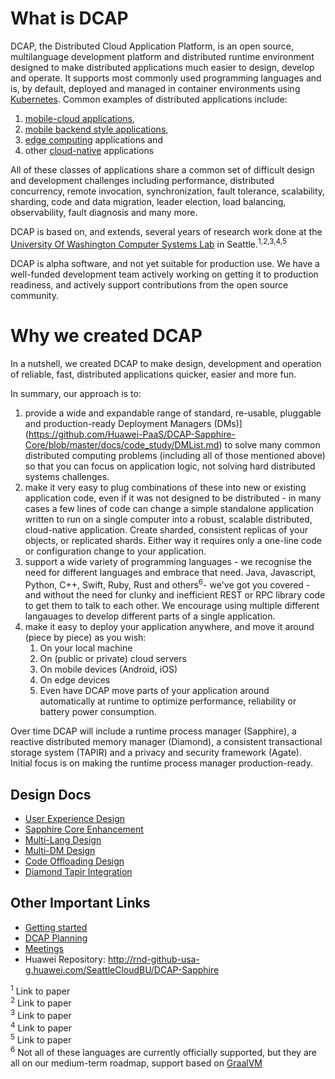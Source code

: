 # What is DCAP

DCAP, the Distributed Cloud Application Platform, is an open source,
multilanguage development platform and distributed runtime environment
designed to make distributed applications much easier to design,
develop and operate.  It supports most commonly used programming
languages and is, by default, deployed and managed in container environments using
[Kubernetes](https://www.k8s.io).  Common examples of distributed applications include:

1. [mobile-cloud applications](https://www.techopedia.com/definition/26679/mobile-cloud-computing-mcc), 
2. [mobile backend style applications](https://en.wikipedia.org/wiki/Mobile_backend_as_a_service),
3. [edge computing](https://en.wikipedia.org/wiki/Edge_computing) applications and
4. other [cloud-native](https://github.com/cncf/toc/blob/master/DEFINITION.md) applications

All of these classes of applications share a common set of difficult
design and development challenges including performance, distributed
concurrency, remote invocation, synchronization, fault tolerance,
scalability, sharding, code and data migration, leader election, load
balancing, observability, fault diagnosis and many more.

DCAP is based on, and extends, several years of research work done at
the [University Of Washington Computer Systems
Lab](https://syslab.cs.washington.edu/research/) in
Seattle.<sup>1,2,3,4,5</sup> 

DCAP is alpha software, and not yet
suitable for production use.  We have a well-funded development team
actively working on getting it to production readiness, and actively
support contributions from the open source community.

# Why we created DCAP

In a nutshell, we created DCAP to make design, development and operation of
reliable, fast, distributed applications quicker, easier and more fun.

In summary, our approach is to:

1. provide a wide and expandable range of standard, re-usable,
   pluggable and production-ready Deployment Managers
   (DMs)](https://github.com/Huawei-PaaS/DCAP-Sapphire-Core/blob/master/docs/code_study/DMList.md)
   to solve many common distributed computing problems (including all
   of those mentioned above) so that you can focus on application
   logic, not solving hard distributed systems challenges.
2. make it very easy to plug combinations of these into new or
   existing application code, even if it was not designed to be
   distributed - in many cases a few lines of code can change a simple
   standalone application written to run on a single computer into a
   robust, scalable distributed, cloud-native application.  Create
   sharded, consistent replicas of your objects, or replicated shards.
   Either way it requires only a one-line code or configuration change
   to your application.
3. support a wide variety of programming languages - we recognise the
   need for different languages and embrace that need. Java,
   Javascript, Python, C++, Swift, Ruby, Rust and others<sup>6</sup>-
   we've got you covered - and without the need for clunky and inefficient
   REST or RPC library code to get them to talk to each other.  We
   encourage using multiple different langauages to develop
   different parts of a single application.
4. make it easy to deploy your application anywhere, and move it
   around (piece by piece) as you wish:
   1. On your local machine
   2. On (public or private) cloud servers
   3. On mobile devices (Android, iOS)
   4. On edge devices
   5. Even have DCAP move parts of your application around automatically at runtime
      to optimize performance, reliability or battery power consumption.

Over time DCAP will include a runtime process manager (Sapphire), a
reactive distributed memory manager (Diamond), a consistent
transactional storage system (TAPIR) and a privacy and security framework
(Agate). Initial focus is on making the runtime process manager
production-ready.

## Design Docs
<!--- TODO: Remove Huawei internal documents, edit for external visibility, and convert to MD  --->
* [User Experience Design](https://docs.google.com/document/d/1fJ8C-uQYdzOIDPSFRlD5QQ_QTJ_H3mO-RSl95hDuotQ/edit)
* [Sapphire Core Enhancement](https://docs.google.com/document/d/1aqJxQ9LqnWxo7vWU2cbCiCkrkn55g9I6Piogs6VTo_U/edit#heading=h.x7ziw49lzhk5)
* [Multi-Lang Design](https://docs.google.com/document/d/1WwmX7fuVr4AoRz0lgbAwv4nt4Jwc9I9WHP5dO07jBj8/edit)
* [Multi-DM Design](https://docs.google.com/document/d/1g5SnzsnyGXzdZVDF_uj9MQJomQpHS-PMpfwnYn4RNDU/edit#)
* [Code Offloading Design](https://docs.google.com/document/d/17umH9X61h8A6ckQ0LakGTiMD81P3Z7hZEm_UAAGW4B0/edit#heading=h.ftifncwym4cn)
* [Diamond Tapir Integration](https://docs.google.com/document/d/1JvIofXhEMqulPfb2BxfTtNgmvhmLTna2lJo0FmZIZeM/edit#heading=h.yprn9eci8t8e)

## Other Important Links
* [Getting started](docs/GettingStarted.md)
* [DCAP Planning](https://github.com/Huawei-PaaS/DCAP-Sapphire/wiki/DCAP-Planning)
* [Meetings](https://github.com/Huawei-PaaS/DCAP-Sapphire/wiki/Meetings)
* Huawei Repository: http://rnd-github-usa-g.huawei.com/SeattleCloudBU/DCAP-Sapphire

<!--- TODO: Add links to UW papers --->
<sup>1</sup> Link to paper<br/>
<sup>2</sup> Link to paper<br/>
<sup>3</sup> Link to paper<br/>
<sup>4</sup> Link to paper<br/>
<sup>5</sup> Link to paper<br/>
<sup>6</sup> Not all of these languages are currently officially supported, but they are all on our medium-term roadmap, support based on [GraalVM](http://www.graalvm.org/docs/)<br/>
